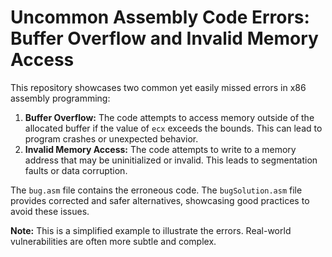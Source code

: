 # Uncommon Assembly Code Errors: Buffer Overflow and Invalid Memory Access

This repository showcases two common yet easily missed errors in x86 assembly programming:

1. **Buffer Overflow:** The code attempts to access memory outside of the allocated buffer if the value of `ecx` exceeds the bounds.  This can lead to program crashes or unexpected behavior.
2. **Invalid Memory Access:** The code attempts to write to a memory address that may be uninitialized or invalid. This leads to segmentation faults or data corruption.

The `bug.asm` file contains the erroneous code. The `bugSolution.asm` file provides corrected and safer alternatives, showcasing good practices to avoid these issues.

**Note:** This is a simplified example to illustrate the errors.  Real-world vulnerabilities are often more subtle and complex.